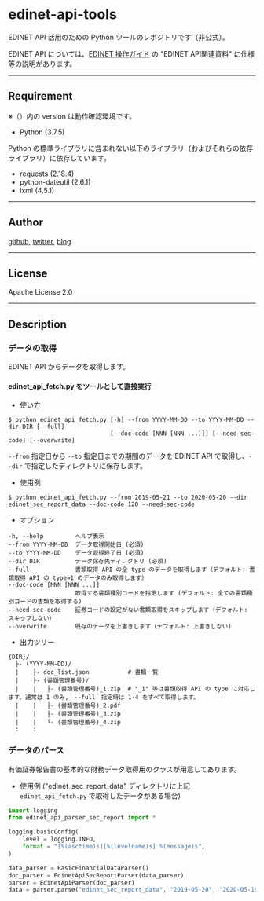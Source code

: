 # edinet-api-tools
EDINET API 活用のための Python ツールのレポジトリです（非公式）。

EDINET API については、[EDINET 操作ガイド](https://disclosure.edinet-fsa.go.jp/EKW0EZ0015.html) の "EDINET API関連資料" に仕様等の説明があります。

---
## Requirement
※（）内の version は動作確認環境です。
* Python (3.7.5)  

Python の標準ライブラリに含まれない以下のライブラリ（およびそれらの依存ライブラリ）に依存しています。  
* requests (2.18.4)
* python-dateutil (2.6.1)
* lxml (4.5.1)
---
## Author
[github](https://github.com/sarubee "github"), [twitter](https://twitter.com/fire50net "twitter"), [blog](https://fire50.net/ "blog")

---
## License
Apache License 2.0

---
## Description
### データの取得
EDINET API からデータを取得します。
#### edinet_api_fetch.py をツールとして直接実行
* 使い方
```
$ python edinet_api_fetch.py [-h] --from YYYY-MM-DD --to YYYY-MM-DD --dir DIR [--full]
                             [--doc-code [NNN [NNN ...]]] [--need-sec-code] [--overwrite]
```
`--from` 指定日から `--to` 指定日までの期間のデータを EDINET API で取得し、`--dir` で指定したディレクトリに保存します。
* 使用例
```
$ python edinet_api_fetch.py --from 2019-05-21 --to 2020-05-20 --dir edinet_sec_report_data --doc-code 120 --need-sec-code
```
* オプション
```
-h, --help         ヘルプ表示
--from YYYY-MM-DD  データ取得開始日 (必須) 
--to YYYY-MM-DD    データ取得終了日 (必須) 
--dir DIR          データ保存先ディレクトリ (必須) 
--full             書類取得 API の全 type のデータを取得します（デフォルト: 書類取得 API の type=1 のデータのみ取得します）
--doc-code [NNN [NNN ...]]
                   取得する書類種別コードを指定します (デフォルト: 全ての書類種別コードの書類を取得する)
--need-sec-code    証券コードの設定がない書類取得をスキップします（デフォルト: スキップしない）
--overwrite        既存のデータを上書きします（デフォルト: 上書きしない)
```
* 出力ツリー
```
{DIR}/
  ├- (YYYY-MM-DD)/
  |    ├- doc_list.json           # 書類一覧
  |    ├- (書類管理番号)/
  |    |   ├- (書類管理番号)_1.zip  # "_1" 等は書類取得 API の type に対応します。通常は 1 のみ,｀--full｀指定時は 1-4 をすべて取得します。
  |    |   ├- (書類管理番号)_2.pdf
  |    |   ├- (書類管理番号)_3.zip
  |    |   └- (書類管理番号)_4.zip
  :    :
```

### データのパース
有価証券報告書の基本的な財務データ取得用のクラスが用意してあります。

* 使用例 ("edinet_sec_report_data" ディレクトリに上記 `edinet_api_fetch.py` で取得したデータがある場合)
```python
import logging 
from edinet_api_parser_sec_report import *

logging.basicConfig(
    level = logging.INFO,
    format = "[%(asctime)s][%(levelname)s] %(message)s",
)

data_parser = BasicFinancialDataParser()
doc_parser = EdinetApiSecReportParser(data_parser)
parser = EdinetApiParser(doc_parser)
data = parser.parse("edinet_sec_report_data", "2019-05-20", "2020-05-19")
```
